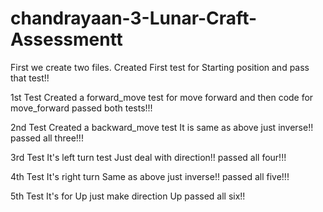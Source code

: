 # chandrayaan-3-Lunar-Craft-Assessmentt

First we create two files.
Created First test for Starting position and pass that test!!

1st Test
Created a forward_move test for move forward and then code for move_forward
passed both tests!!!

2nd Test
Created a backward_move test
It is same as above just inverse!!
passed all three!!!

3rd Test
It's left turn test
Just deal with direction!!
passed all four!!!

4th Test
It's right turn
Same as above just inverse!!
passed all five!!!

5th Test
It's for Up
just make direction Up
passed all six!!